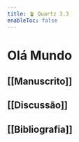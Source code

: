 ```yaml
---
title: 🪴 Quartz 3.3
enableToc: false
---
```

# Olá Mundo

## [[Manuscrito]]

## [[Discussão]]

## [[Bibliografia]]

